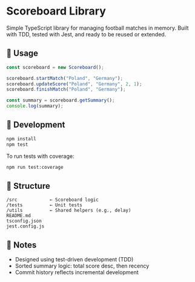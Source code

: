 # Scoreboard Library

Simple TypeScript library for managing football matches in memory.
Built with TDD, tested with Jest, and ready to be reused or extended.

## 🚀 Usage

```ts
const scoreboard = new Scoreboard();

scoreboard.startMatch("Poland", "Germany");
scoreboard.updateScore("Poland", "Germany", 2, 1);
scoreboard.finishMatch("Poland", "Germany");

const summary = scoreboard.getSummary();
console.log(summary);
```

## 🧪 Development

```bash
npm install
npm test
```

To run tests with coverage:

```bash
npm run test:coverage
```

## 📂 Structure

```
/src            ← Scoreboard logic
/tests          ← Unit tests
/utils          ← Shared helpers (e.g., delay)
README.md
tsconfig.json
jest.config.js
```

## 📝 Notes

- Designed using test-driven development (TDD)
- Sorted summary logic: total score desc, then recency
- Commit history reflects incremental development
